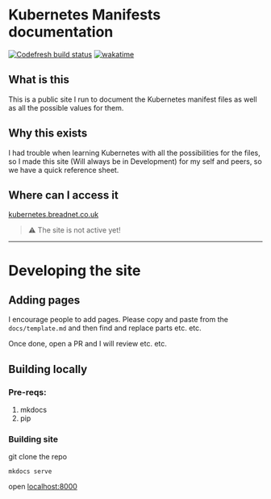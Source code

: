 # Kubernetes Manifests documentation

[![Codefresh build status]( https://g.codefresh.io/api/badges/pipeline/breadnet/Static%20sites%2FKubernetes%20Site?type=cf-2)]( https://g.codefresh.io/public/accounts/breadnet/pipelines/new/632df06584b536311cef3e1b)
[![wakatime](https://wakatime.com/badge/user/befd4d51-df71-4caa-90ba-09a83c0524b0/project/6be1f56d-02cb-4305-8a66-6e36f53a82a9.svg)](https://wakatime.com/badge/user/befd4d51-df71-4caa-90ba-09a83c0524b0/project/6be1f56d-02cb-4305-8a66-6e36f53a82a9)


## What is this

This is a public site I run to document the Kubernetes manifest files as well as all the possible values for them.

## Why this exists

I had trouble when learning Kubernetes with all the possibilities for the files, so I made this site (Will always be in Development)
for my self and peers, so we have a quick reference sheet.

## Where can I access it

[kubernetes.breadnet.co.uk](https://kubernetes.breadnet.co.uk) 

> :warning: The site is not active yet!

---

# Developing the site

## Adding pages

I encourage people to add pages. Please copy and paste from the `docs/template.md` and then find and replace parts etc. etc.

Once done, open a PR and I will review etc. etc.

## Building locally

### Pre-reqs:

1. mkdocs
2. pip

### Building site

git clone the repo

`mkdocs serve`

open [localhost:8000](http://localhost:8000)